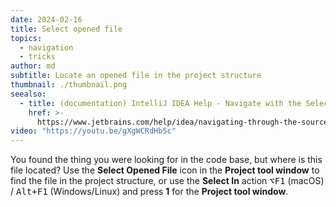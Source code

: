 ```yaml
---
date: 2024-02-16
title: Select opened file
topics:
  - navigation
  - tricks
author: md
subtitle: Locate an opened file in the project structure
thumbnail: ./thumbnail.png
seealso:
  - title: (documentation) IntelliJ IDEA Help - Navigate with the Select In popup
    href: >-
      https://www.jetbrains.com/help/idea/navigating-through-the-source-code.html#navigate_in_project_view
video: "https://youtu.be/gXgWCRdHb5c"
---
```


You found the thing you were looking for in the code base, but where is this file located? Use the **Select Opened File** icon in the **Project tool window** to find the file in the project structure, or use the **Select In** action <kbd>⌥F1</kbd> (macOS) / <kbd>Alt+F1</kbd> (Windows/Linux) and press **1** for the **Project tool window**.
